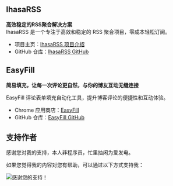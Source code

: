 ## lhasaRSS

**高效稳定的RSS聚合解决方案**  
lhasaRSS 是一个专注于高效和稳定的 RSS 聚合项目，零成本轻松订阅。
- 项目主页：[lhasaRSS 项目介绍](https://lhasa.icu/ReconstructThelhasaRSSProject.html)  
- GitHub 仓库：[lhasaRSS GitHub](https://github.com/achuanya/lhasaRSS)

## EasyFill

**简易填充，让每一次评论更自然，与你的博友互动无缝连接**

EasyFill 评论表单填充自动化工具，提升博客评论的便捷性和互动体验。

- Chrome 应用商店：[EasyFill]()
- GitHub 仓库：[EasyFill GitHub](https://github.com/achuanya/EasyFill)


## 支持作者

感谢您对我的支持，本人非程序员，忙里抽闲为爱发电。

如果您觉得我的内容对您有帮助，可以通过以下方式支持我：

![感谢您的支持！](/images/Appreciation-code.jpg)